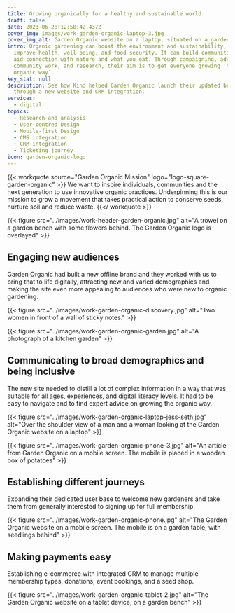 ```yaml
---
title: Growing organically for a healthy and sustainable world
draft: false
date: 2023-06-28T12:58:42.437Z
cover_img: images/work-garden-organic-laptop-3.jpg
cover_img_alt: Garden Organic website on a laptop, situated on a garden table.
intro: Organic gardening can boost the environment and sustainability, and
  improve health, well-being, and food security. It can build communities and
  aid connection with nature and what you eat. Through campaigning, advice,
  community work, and research, their aim is to get everyone growing ‘the
  organic way’.
key_stat: null
description: See how Kind helped Garden Organic launch their updated brand
  through a new website and CRM integration.
services:
  - digital
topics:
  - Research and analysis
  - User-centred Design
  - Mobile-first Design
  - CMS integration
  - CRM integration
  - Ticketing journey
icon: garden-organic-logo
---
```


{{< workquote source="Garden Organic Mission" logo="logo-square-garden-organic" >}}
We want to inspire individuals, communities and the next generation to use innovative organic practices. Underpinning this is our mission to grow a movement that takes practical action to conserve seeds, nurture soil and reduce waste.
{{</ workquote >}}

{{< figure src="../images/work-header-garden-organic.jpg" alt="A trowel on a garden bench with some flowers behind. The Garden Organic logo is overlayed" >}}

## Engaging new audiences

Garden Organic had built a new offline brand and they worked with us to bring that to life digitally, attracting new and varied demographics and making the site even more appealing to audiences who were new to organic gardening.

{{< figure src="../images/work-garden-organic-discovery.jpg" alt="Two women in front of a wall of sticky notes." >}}

{{< figure src="../images/work-garden-organic-garden.jpg" alt="A photograph of a kitchen garden" >}}

## Communicating to broad demographics and being inclusive

The new site needed to distill a lot of complex information in a way that was suitable for all ages, experiences, and digital literacy levels. It had to be easy to navigate and to find expert advice on growing the organic way.


{{< figure src="../images/work-garden-organic-laptop-jess-seth.jpg" alt="Over the shoulder view of a man and a woman looking at the Garden Organic website on a laptop" >}}

{{< figure src="../images/work-garden-organic-phone-3.jpg" alt="An article from Garden Organic on a mobile screen. The mobile is placed in a wooden box of potatoes" >}}

## Establishing different journeys

Expanding their dedicated user base to welcome new gardeners and take them from generally interested to signing up for full membership.

{{< figure src="../images/work-garden-organic-phone.jpg" alt="The Garden Organic website on a mobile screen. The mobile is on a garden table, with seedlings behind" >}}

## Making payments easy

Establishing e-commerce with integrated CRM to manage multiple membership types, donations, event bookings, and a seed shop.

{{< figure src="../images/work-garden-organic-tablet-2.jpg" alt="The Garden Organic website on a tablet device, on a garden bench" >}}